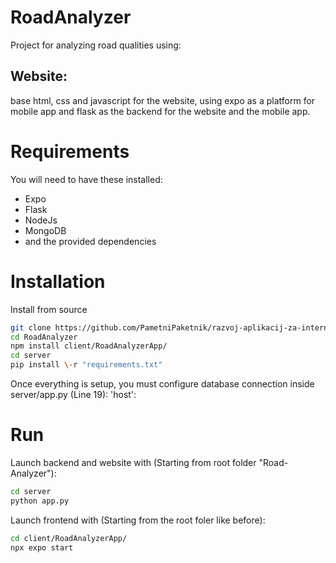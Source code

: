 # RoadAnalyzer
Project for analyzing road qualities using:
<h2> Website: </h2> base html, css and javascript for the website, using expo as a platform for mobile app and flask as the backend for the website and the mobile app.

# Requirements

You will need to have these installed:
- Expo
- Flask
- NodeJs
- MongoDB
- and the provided dependencies

# Installation

Install from source
```bash
git clone https://github.com/PametniPaketnik/razvoj-aplikacij-za-internet
cd RoadAnalyzer
npm install client/RoadAnalyzerApp/
cd server
pip install \-r "requirements.txt"

```

Once everything is setup, you must configure database connection inside server/app.py (Line 19):
'host': <Your database connection>

# Run

Launch backend and website with (Starting from root folder "Road-Analyzer"):
```bash
cd server
python app.py
```

Launch frontend with (Starting from the root foler like before):
```bash
cd client/RoadAnalyzerApp/
npx expo start
```